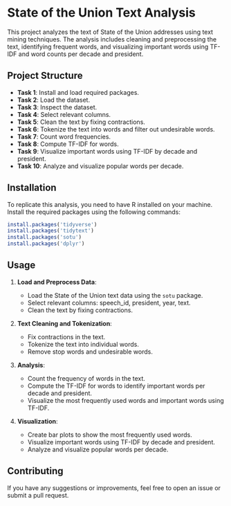 

# State of the Union Text Analysis

This project analyzes the text of State of the Union addresses using text mining techniques. The analysis includes cleaning and preprocessing the text, identifying frequent words, and visualizing important words using TF-IDF and word counts per decade and president.

## Project Structure

- **Task 1**: Install and load required packages.
- **Task 2**: Load the dataset.
- **Task 3**: Inspect the dataset.
- **Task 4**: Select relevant columns.
- **Task 5**: Clean the text by fixing contractions.
- **Task 6**: Tokenize the text into words and filter out undesirable words.
- **Task 7**: Count word frequencies.
- **Task 8**: Compute TF-IDF for words.
- **Task 9**: Visualize important words using TF-IDF by decade and president.
- **Task 10**: Analyze and visualize popular words per decade.

## Installation

To replicate this analysis, you need to have R installed on your machine. Install the required packages using the following commands:

```r
install.packages('tidyverse')
install.packages('tidytext')
install.packages('sotu')
install.packages('dplyr')
```

## Usage

1. **Load and Preprocess Data**:
   - Load the State of the Union text data using the `sotu` package.
   - Select relevant columns: speech_id, president, year, text.
   - Clean the text by fixing contractions.

2. **Text Cleaning and Tokenization**:
   - Fix contractions in the text.
   - Tokenize the text into individual words.
   - Remove stop words and undesirable words.

3. **Analysis**:
   - Count the frequency of words in the text.
   - Compute the TF-IDF for words to identify important words per decade and president.
   - Visualize the most frequently used words and important words using TF-IDF.

4. **Visualization**:
   - Create bar plots to show the most frequently used words.
   - Visualize important words using TF-IDF by decade and president.
   - Analyze and visualize popular words per decade.




## Contributing

If you have any suggestions or improvements, feel free to open an issue or submit a pull request.


